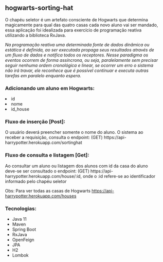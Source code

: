 <h2>hogwarts-sorting-hat</h2>
O chapéu seletor é um artefato consciente de Hogwarts que determina magicamente para qual das quatro casas cada novo aluno vai ser mandado, essa aplicação foi idealizada para exercício de programação reativa utilizando a biblioteca RxJava.
<ul></ul>
<i>Na programação reativa uma determinada fonte de dados dinâmica ou estática é definida, ao ser executada propaga seus resultados através de um fluxo de dados e notifica todos os receptores. Nesse paradigma os eventos ocorrem de forma assíncrona, ou seja, paralelamente sem precisar seguir nenhuma ordem cronológica e linear, se ocorrer um erro o sistema não irá travar, ele reconhece que é possível continuar e executa outras tarefas em paralelo enquanto espera.</i>

  
<h3>Adicionando um aluno em Hogwarts:</h3>
<li>id</li>
<li>nome</li>
<li>id_house</li>

<h3>Fluxo de inserção [Post]:</h3>
O usuário deverá preencher somente o nome do aluno.
O sistema ao receber a requisição, consulta o endpoint: (GET) https://api-harrypotter.herokuapp.com/sortinghat

<h3>Fluxo de consulta e listagem [Get]:</h3>
Ao consultar um aluno ou listagem dos alunos com id da casa do aluno deve-se ser consultado o endpoint: (GET) https://api-harrypotter.herokuapp.com/house/:id, onde o :id refere-se ao identificador informado pelo chapéu seletor

Obs: Para ver todas as casas de Hogwarts https://api-harrypotter.herokuapp.com/houses

<h3>Tecnologias:</h3>
 
 <ul>
  <li>Java 11</li>
  <li>Maven</li>
  <li>Spring Boot</li>
  <li>RxJava</li>
  <li>OpenFeign</li>
  <li>JPA</li>
  <li>H2</li>
  <li>Lombok</li>
  </ul>
